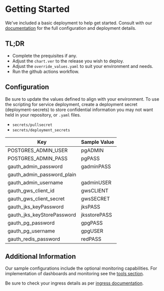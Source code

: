 # Getting Started
We've included a basic deployment to help get started.
Consult with our [documentation](https://all.docs.genesys.com/AUTH/Current/AuthPEGuide/Overview) for the full configuration and deployment details.

## TL;DR
- Complete the prequisites if any.
- Adjust the `chart.ver` to the release you wish to deploy.
- Adjust the `override_values.yaml` to suit your environment and needs.
- Run the github actions workflow.

## Configuration

Be sure to update the values defined to align with your environment.
To use the scripting for service deployment, create a deployment secret (deployment-secrets) to store confidential information you may not want held in your repository, or `.yaml` files. 

- `secrets/pullsecret`
- `secrets/deployment_secrets`

|Key|Sample Value|
|-|-|
POSTGRES_ADMIN_USER|pgADMIN
POSTGRES_ADMIN_PASS|pgPASS
gauth_admin_password|gadminPASS
gauth_admin_password_plain|
gauth_admin_username|gadminUSER
gauth_gws_client_id|gwsCLIENT
gauth_gws_client_secret|gwsSECRET
gauth_jks_keyPassword|jksPASS
gauth_jks_keyStorePassword|jksstorePASS
gauth_pg_password|gpgPASS
gauth_pg_username|gpgUSER
gauth_redis_password|redPASS

## Additional Information

Our sample configurations include the optional monitoring capabilities. For implementation of dashboards and monitoring see the [tools section](/tools).

Be sure to check your ingress details as per [ingress documentation](/doc/ingress.md).